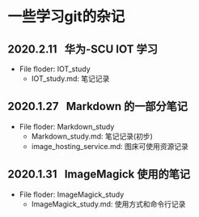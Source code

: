 # 一些学习git的杂记

## 2020.2.11   &nbsp; 华为-SCU IOT 学习

* File floder: IOT_study
  * IOT_study.md: 笔记记录

## 2020.1.27   &nbsp; Markdown 的一部分笔记

* File floder: Markdown_study
  * Markdown_study.md: 笔记记录(初步)
  * image_hosting_service.md: 图床可使用资源记录
  
## 2020.1.31   &nbsp; ImageMagick 使用的笔记

* File floder: ImageMagick_study
  * ImageMagick_study.md: 使用方式和命令行记录
